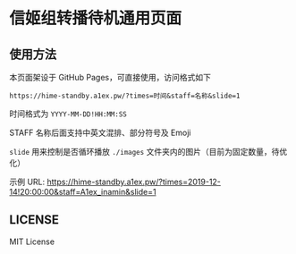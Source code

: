 # 信姬组转播待机通用页面

## 使用方法

本页面架设于 GitHub Pages，可直接使用，访问格式如下

```https://hime-standby.a1ex.pw/?times=时间&staff=名称&slide=1```

时间格式为 `YYYY-MM-DD!HH:MM:SS`

STAFF 名称后面支持中英文混排、部分符号及 Emoji

`slide` 用来控制是否循环播放 `./images` 文件夹内的图片（目前为固定数量，待优化）



示例 URL: https://hime-standby.a1ex.pw/?times=2019-12-14!20:00:00&staff=A1ex_inamin&slide=1

## LICENSE

MIT License